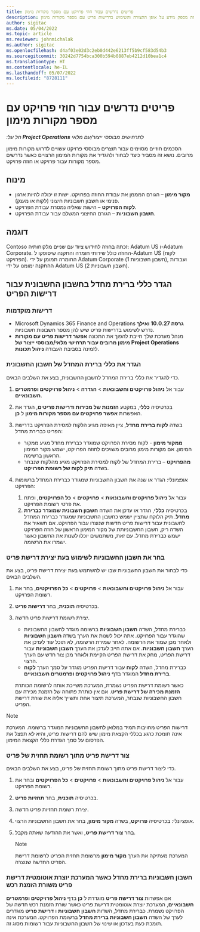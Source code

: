 ```yaml
---
title: פריטים נדרשים עבור חוזי פרויקט עם מספר מקורות מימון
description: נושא זה מספק מידע על אופן התצורה והשימוש בדרישות פריט עם מספר מקורות מימון.
author: sigitac
ms.date: 05/04/2022
ms.topic: article
ms.reviewer: johnmichalak
ms.author: sigitac
ms.openlocfilehash: d4af03e02d3c2eb0d442e6213ff5b9cf583d54b3
ms.sourcegitcommit: 30242d7754bca300b594b0887eb4212d10bea1c4
ms.translationtype: HT
ms.contentlocale: he-IL
ms.lasthandoff: 05/07/2022
ms.locfileid: "8728111"
---
```

# <a name="item-requirements-for-project-contracts-with-multiple-funding-sources"></a>פריטים נדרשים עבור חוזי פרויקט עם מספר מקורות מימון

_חל על:**‏ Project Operations** לתרחישים מבוססי ייצור/עם מלאי_

הסכמים חוזיים מסוימים עבור תוצרים מבוססי פרויקט עשויים לדרוש מקורות מימון מרובים. נושא זה מסביר כיצד לבחור ולהגדיר את מקורות המימון הרצויים כאשר נדרשים מספר מקורות עבור פרויקט או חוזה פרויקט.

## <a name="terminology"></a>מינוח

- **מקור מימון** – הגורם המממן את עבודת החוזה בפרויקט. ישות זו יכולה להיות ארגון פנימי או חשבון חשבוניות חיצוני (לקוח או מענק).
- **לקוח הפרויקט** – הישות שאליה נמסרת עבודת הפרויקט.
- **חשבון חשבוניות** – הגורם החיצוני המשלם עבור עבודת הפרויקט.

## <a name="example"></a>דוגמה

Contoso זכתה בחוזה לחידוש ציוד עם שניים מלקוחותיה: Adatum US ו-Adatum Corporate. החוזה כולל שירותי חומרה והתקנה שיסופקו ל-Adatum US (לקוח הפרויקט). החומרה תמומן על ידי Adatum Corporate (חשבון חשבוניות 1), ועבודות ההתקנה ימומנו על ידי Adatum US (חשבון חשבוניות 2).

## <a name="set-up-invoice-account-defaulting-rules-for-item-requirements"></a>הגדר כללי ברירת מחדל בחשבון החשבונית עבור דרישות הפריט

### <a name="prerequisites"></a>דרישות מוקדמות

- Microsoft Dynamics 365 Finance and Operations **גרסה 10.0.27 ואילך** נדרש לשימוש בדרישות פריט שיש להן מספר חשבונות חשבוניות.
- מנהל מערכת שלך חייבת להפוך את התכונה **אפשר דרישות פריט עם מקורות מימון מרובים עבור תרחישי מלאי/מבוססי ייצור של Project Operations** לזמינה בסביבת העבודה **ניהול תכונות**.

### <a name="set-up-the-invoice-account-defaulting-rules"></a>הגדר את כללי ברירת המחדל של חשבון החשבונית

כדי להגדיר את כללי ברירת המחדל לחשבון החשבונית, בצע את השלבים הבאים.

1. עבור אל **ניהול פרויקטים וחשבונאות** \> **הגדרה** \> **ניהול פרויקטים ופרמטרים חשבונאיים**.
1. בכרטיסיה **כללי**, במקטע **הזמנות של מכירות ודרישות פריטים**, הגדר את האפשרות **אפשר פרויקטים עם מספר מקורות מימון** ל **כן**.
1. בשדה **לקוח ברירת מחדל**, ציין מאיפה מגיע הלקוח למסירת הפרויקט בדרישת הפריט כברירת מחדל:

    - **ממקור מימון** - לקוח מסירת הפרויקט שמוגדר כברירת מחדל מגיע ממקור המימון. אם מקורות מימון מרובים משויכים לחוזה הפרויקט, ישמש מקור המימון הראשון ברשימה.
    - **מהפרויקט** – ברירת המחדל של לקוח למסירת הפרויקט מגיע מהלקוח שנבחר בשדה **תיק לקוח של רשומת הפרויקט**.

1. אופציונלי: הגדר או שנה את חשבון החשבוניות שמגודר כברירת המחדל ברשומות הפרויקט:

    1. עבור אל **ניהול פרויקטים וחשבונאות** \> **פרויקטים** \> **כל הפרויקטים**, ופתח את פרטי רשומת הפרויקט.
    2. בכרטיסיה **כללי**, הגדר או עדכן את השדה **חשבון חשבונית שמוגדר כברירת מחדל**. תיק הלוקח שתציין ישמש כחשבון החשבוניות שמגודר כברירת המחדל לחשבונית עבור דרישות פריט חדשות שנוצרו עבור הפרויקט. אם תשאיר את השדה ריק, חשבון החשבוניותת של מקור המימון הראשון של חוזה הפרויקט ישמש כברירת מחדל. עם זאת, משתמשים יוכלו לשנות את החשבון כאשר ישמרו את הרשומה.

### <a name="select-the-invoice-account-to-use-when-you-create-an-item-requirement"></a>בחר את חשבון החשבוניות לשימוש בעת יצירת דרישת פריט

כדי לבחור את חשבון החשבוניות שבו יש להשתמש בעת יצירת דרישת פריט, בצע את השלבים הבאים.

1. עבור אל **ניהול פרויקטים וחשבונאות** \> **פרויקטים** \> **כל הפרויקטים**, בחר את רשומת הפרויקט.
1. בכרטיסיה **תוכנית**, בחר **דרישות פריט**.
1. יצירת רשומת דרישות פריט חדשה.

    - כברירת מחדל, השדה **חשבון חשבוניות** ברשומה מוגדר לחשבון החשבוניות שהוגדר עבור הפרויקט. אתה יכול לשנות את הערך בשדה **חשבון חשבוניות** ולאחר מכן שמור את הרשומה. לאחר שמירת הרשומה, לא תוכל עוד לעדכן את הערך **חשבון חשבוניות**. אם אתה חייב לעדכן את הערך **חשבון חשבוניות** עבור דרישת הפריט, מחק את דרישת הפריט הקיימת ולאחר מכן צור חדש עם הערך הרצוי.
    - כברירת מחדל, השדה **לקוח** עבור דרישת הפריט מוגדר על סמך הערך **לקוח ברירת מחדל** המוגדר בדף **ניהול פרויקטים ופרמטרים חשבונאיים**.

    כאשר רשומת דרישת הפריט נשמרת, המערכת משייכת אותה לרשומת הכותרת **הזמנת מכירה של דרישת פריט**. אם אין כותרת פתוחה של הזמנת מכירה עם חשבון החשבוניות שנבחר, המערכת תיצור אחת ותשייך אליה את שורת דרישת הפריט.

> [!NOTE]
> דרישות הפריט מחויבות תמיד במלואן לחשבון החשבוניות המוגדר ברשומה. המערכת אינה תומכת כרגע בכללי הקצאת מימון שיש להם דרישות פריט, והיא לא תפצל את הפרסום על סמך הגדרת כללי הקצאת המימון.

### <a name="create-an-item-requirement-from-an-item-forecast-record"></a>צור דרישת פריט מתוך רשומת תחזית של פריט

כדי ליצור דרישת פריט מתוך רשומת תחזית של פריט, בצע את השלבים הבאים.

1. עבור אל **ניהול פרויקטים וחשבונאות** \> **פרויקטים** \> **כל הפרויקטים** ובחר את רשומת הפרויקט.
1. בכרטיסיה **תוכנית**, בחר **תחזיות פריט**.
1. יצירת רשומת תחזיות פריט חדשה.
1. אופציונלי: בכרטיסיה **פרויקט**, בשדה **מקור מימון**, בחר את חשבון החשבוניות הרצוי.
1. בחר **צור דרישת פריט**, ואשר את ההודעה שאתה מקבל.

    > [!NOTE]
    > המערכת מעתיקה את הערך **מקור מימון** מרשומת תחזית הפריט לרשומת דרישת הפריט החדשה שנוצרה.

### <a name="default-invoice-account-when-the-system-automatically-creates-an-item-requirement-from-a-purchase-order-line"></a>חשבון חשבוניות ברירת מחדל כאשר המערכת יוצרת אוטומטית דרישת פריט משורת הזמנת רכש

אם אפשרות **צור דרישת פריט** מוגדרת ל **כן** בדף **ניהול פרויקטים ופרמטרים חשבונאיים**, המערכת יוצרת אוטומטית דרישת פריט כאשר שורת הזמנת רכש חדשה של הפרויקט נשמרת. כברירת מחדל, השדות **חשבון חשבוניות** ו **דרישת פריט** מוגדרים לערך של השדה **חשבון חשבוניות ברירת מחדל** ברשומת הפרויקט. המערכת אינה תומכת כעת בעדכון או שינוי של חשבון החשבוניות עבור רשומות מסוג זה.
